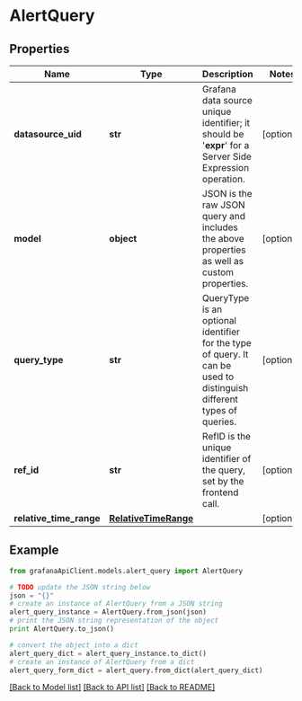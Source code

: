 # AlertQuery


## Properties
Name | Type | Description | Notes
------------ | ------------- | ------------- | -------------
**datasource_uid** | **str** | Grafana data source unique identifier; it should be &#39;__expr__&#39; for a Server Side Expression operation. | [optional] 
**model** | **object** | JSON is the raw JSON query and includes the above properties as well as custom properties. | [optional] 
**query_type** | **str** | QueryType is an optional identifier for the type of query. It can be used to distinguish different types of queries. | [optional] 
**ref_id** | **str** | RefID is the unique identifier of the query, set by the frontend call. | [optional] 
**relative_time_range** | [**RelativeTimeRange**](RelativeTimeRange.md) |  | [optional] 

## Example

```python
from grafanaApiClient.models.alert_query import AlertQuery

# TODO update the JSON string below
json = "{}"
# create an instance of AlertQuery from a JSON string
alert_query_instance = AlertQuery.from_json(json)
# print the JSON string representation of the object
print AlertQuery.to_json()

# convert the object into a dict
alert_query_dict = alert_query_instance.to_dict()
# create an instance of AlertQuery from a dict
alert_query_form_dict = alert_query.from_dict(alert_query_dict)
```
[[Back to Model list]](../README.md#documentation-for-models) [[Back to API list]](../README.md#documentation-for-api-endpoints) [[Back to README]](../README.md)


